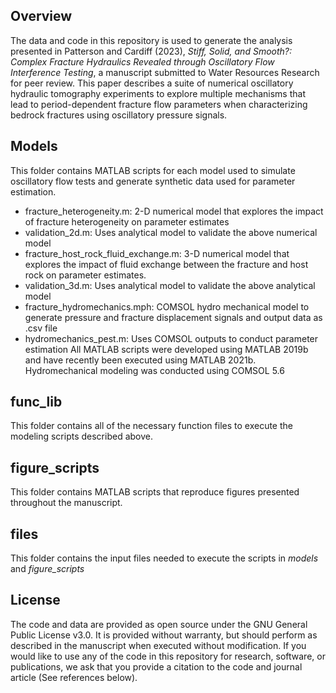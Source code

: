 ## Overview
The data and code in this repository is used to generate the analysis presented in Patterson and Cardiff (2023), _Stiff, Solid, and Smooth?: Complex Fracture Hydraulics Revealed through Oscillatory Flow Interference Testing_, a manuscript submitted to Water Resources Research for peer review. This paper describes a suite of numerical oscillatory hydraulic tomography experiments to explore multiple mechanisms that lead to period-dependent fracture flow parameters when characterizing bedrock fractures using oscillatory pressure signals. 

## Models
This folder contains MATLAB scripts for each model used to simulate oscillatory flow tests and generate synthetic data used for parameter estimation. 
* fracture_heterogeneity.m: 2-D numerical model that explores the impact of fracture heterogeneity on parameter estimates
* validation_2d.m: Uses analytical model to validate the above numerical model
* fracture_host_rock_fluid_exchange.m: 3-D numerical model that explores the impact of fluid exchange between the fracture and host rock on parameter estimates.
* validation_3d.m: Uses analytical model to validate the above analytical model
* fracture_hydromechanics.mph: COMSOL hydro mechanical model to generate pressure and fracture displacement signals and output data as .csv file
* hydromechanics_pest.m: Uses COMSOL outputs to conduct parameter estimation 
All MATLAB scripts were developed using MATLAB 2019b and have recently been executed using MATLAB 2021b. Hydromechanical modeling was conducted using COMSOL 5.6

## func_lib
This folder contains all of the necessary function files to execute the modeling scripts described above.

## figure_scripts
This folder contains MATLAB scripts that reproduce figures presented throughout the manuscript.

## files
This folder contains the input files needed to execute the scripts in *models* and *figure_scripts*

## License
The code and data are provided as open source under the GNU General Public License v3.0. It is provided without warranty, but should perform as described in the manuscript when executed without modification. If you would like to use any of the code in this repository for research, software, or publications, we ask that you provide a citation to the code and journal article (See references below).